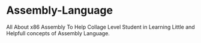 # Assembly-Language
All About x86 Assembly
To Help Collage Level Student in Learning Little and Helpfull concepts of Assembly Language.
